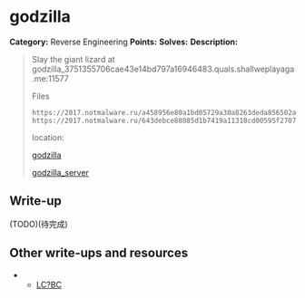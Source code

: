 # godzilla

**Category:** Reverse Engineering
**Points:** 
**Solves:** 
**Description:**

> Slay the giant lizard at godzilla_3751355706cae43e14bd797a16946483.quals.shallweplayaga.me:11577
>
> Files
>
>     https://2017.notmalware.ru/a458956e80a1bd05729a30a8263deda856502a93/godzilla
>     https://2017.notmalware.ru/643debce88085d1b7419a11318cd00595f2707bf/godzilla_server
>
>
> location:
>
> [godzilla](godzilla)
>
> [godzilla_server](godzilla_server)

## Write-up

(TODO)(待完成)

## Other write-ups and resources
* * [LC?BC](https://ctftime.org/writeup/6637)
